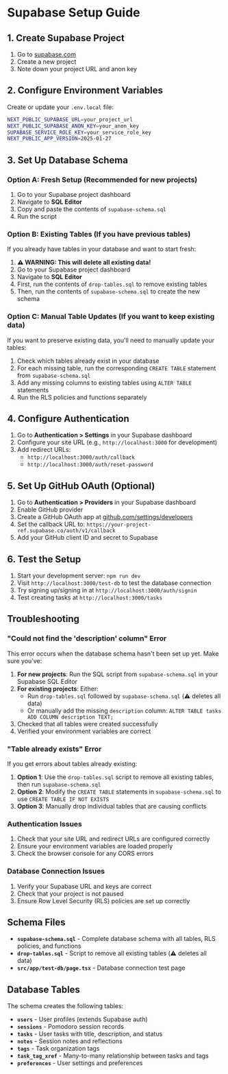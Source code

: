 # Supabase Setup Guide

## 1. Create Supabase Project

1. Go to [supabase.com](https://supabase.com)
2. Create a new project
3. Note down your project URL and anon key

## 2. Configure Environment Variables

Create or update your `.env.local` file:

```bash
NEXT_PUBLIC_SUPABASE_URL=your_project_url
NEXT_PUBLIC_SUPABASE_ANON_KEY=your_anon_key
SUPABASE_SERVICE_ROLE_KEY=your_service_role_key
NEXT_PUBLIC_APP_VERSION=2025-01-27
```

## 3. Set Up Database Schema

### Option A: Fresh Setup (Recommended for new projects)
1. Go to your Supabase project dashboard
2. Navigate to **SQL Editor**
3. Copy and paste the contents of `supabase-schema.sql`
4. Run the script

### Option B: Existing Tables (If you have previous tables)
If you already have tables in your database and want to start fresh:

1. **⚠️ WARNING: This will delete all existing data!**
2. Go to your Supabase project dashboard
3. Navigate to **SQL Editor**
4. First, run the contents of `drop-tables.sql` to remove existing tables
5. Then, run the contents of `supabase-schema.sql` to create the new schema

### Option C: Manual Table Updates (If you want to keep existing data)
If you want to preserve existing data, you'll need to manually update your tables:

1. Check which tables already exist in your database
2. For each missing table, run the corresponding `CREATE TABLE` statement from `supabase-schema.sql`
3. Add any missing columns to existing tables using `ALTER TABLE` statements
4. Run the RLS policies and functions separately

## 4. Configure Authentication

1. Go to **Authentication > Settings** in your Supabase dashboard
2. Configure your site URL (e.g., `http://localhost:3000` for development)
3. Add redirect URLs:
   - `http://localhost:3000/auth/callback`
   - `http://localhost:3000/auth/reset-password`

## 5. Set Up GitHub OAuth (Optional)

1. Go to **Authentication > Providers** in your Supabase dashboard
2. Enable GitHub provider
3. Create a GitHub OAuth app at [github.com/settings/developers](https://github.com/settings/developers)
4. Set the callback URL to: `https://your-project-ref.supabase.co/auth/v1/callback`
5. Add your GitHub client ID and secret to Supabase

## 6. Test the Setup

1. Start your development server: `npm run dev`
2. Visit `http://localhost:3000/test-db` to test the database connection
3. Try signing up/signing in at `http://localhost:3000/auth/signin`
4. Test creating tasks at `http://localhost:3000/tasks`

## Troubleshooting

### "Could not find the 'description' column" Error

This error occurs when the database schema hasn't been set up yet. Make sure you've:

1. **For new projects**: Run the SQL script from `supabase-schema.sql` in your Supabase SQL Editor
2. **For existing projects**: Either:
   - Run `drop-tables.sql` followed by `supabase-schema.sql` (⚠️ deletes all data)
   - Or manually add the missing `description` column: `ALTER TABLE tasks ADD COLUMN description TEXT;`
3. Checked that all tables were created successfully
4. Verified your environment variables are correct

### "Table already exists" Error

If you get errors about tables already existing:

1. **Option 1**: Use the `drop-tables.sql` script to remove all existing tables, then run `supabase-schema.sql`
2. **Option 2**: Modify the `CREATE TABLE` statements in `supabase-schema.sql` to use `CREATE TABLE IF NOT EXISTS`
3. **Option 3**: Manually drop individual tables that are causing conflicts

### Authentication Issues

1. Check that your site URL and redirect URLs are configured correctly
2. Ensure your environment variables are loaded properly
3. Check the browser console for any CORS errors

### Database Connection Issues

1. Verify your Supabase URL and keys are correct
2. Check that your project is not paused
3. Ensure Row Level Security (RLS) policies are set up correctly

## Schema Files

- **`supabase-schema.sql`** - Complete database schema with all tables, RLS policies, and functions
- **`drop-tables.sql`** - Script to remove all existing tables (⚠️ deletes all data)
- **`src/app/test-db/page.tsx`** - Database connection test page

## Database Tables

The schema creates the following tables:

- **`users`** - User profiles (extends Supabase auth)
- **`sessions`** - Pomodoro session records
- **`tasks`** - User tasks with title, description, and status
- **`notes`** - Session notes and reflections
- **`tags`** - Task organization tags
- **`task_tag_xref`** - Many-to-many relationship between tasks and tags
- **`preferences`** - User settings and preferences 
